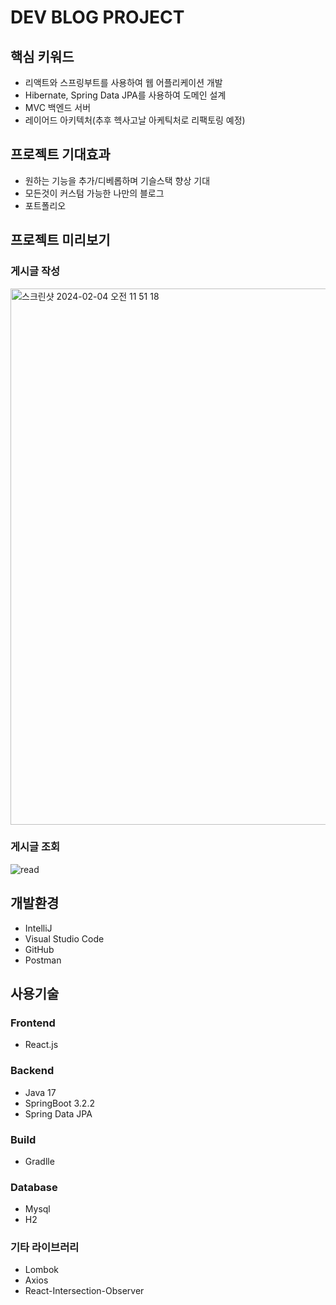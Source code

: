 #  DEV BLOG PROJECT

## 핵심 키워드
- 리액트와 스프링부트를 사용하여 웹 어플리케이션 개발
- Hibernate, Spring Data JPA를 사용하여 도메인 설계
- MVC 백엔드 서버
- 레이어드 아키텍처(추후 헥사고날 아케틱처로 리팩토링 예정)

## 프로젝트 기대효과
- 원하는 기능을 추가/디베롭하며 기슬스택 향상 기대
- 모든것이 커스텀 가능한 나만의 블로그
- 포트폴리오

## 프로젝트 미리보기
### 게시글 작성
<img width="858" alt="스크린샷 2024-02-04 오전 11 51 18" src="https://github.com/choijunkeun/devblog/assets/86010302/92a3c5ca-c4ca-41d3-b787-aa0dc5727c0d">

### 게시글 조회
![read](https://github.com/choijunkeun/devblog/assets/86010302/4b27ec2c-d968-4eb7-9b88-3a57a38adba2)

## 개발환경

- IntelliJ
- Visual Studio Code
- GitHub
- Postman

## 사용기술
### Frontend
- React.js

### Backend
- Java 17
- SpringBoot 3.2.2
- Spring Data JPA

### Build
- Gradlle

### Database
- Mysql
- H2

### 기타 라이브러리
- Lombok
- Axios
- React-Intersection-Observer




